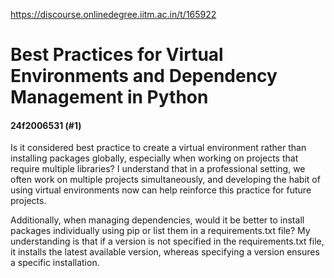https://discourse.onlinedegree.iitm.ac.in/t/165922

<html><head><meta charset='utf-8'><title>Best Practices for Virtual Environments and Dependency Management in Python</title></head><body>
<h1>Best Practices for Virtual Environments and Dependency Management in Python</h1>
<h4>24f2006531 (#1)</h4>
<p>Is it considered best practice to create a virtual environment rather than installing packages globally, especially when working on projects that require multiple libraries? I understand that in a professional setting, we often work on multiple projects simultaneously, and developing the habit of using virtual environments now can help reinforce this practice for future projects.</p>
<p>Additionally, when managing dependencies, would it be better to install packages individually using pip or list them in a requirements.txt file? My understanding is that if a version is not specified in the requirements.txt file, it installs the latest available version, whereas specifying a version ensures a specific installation.